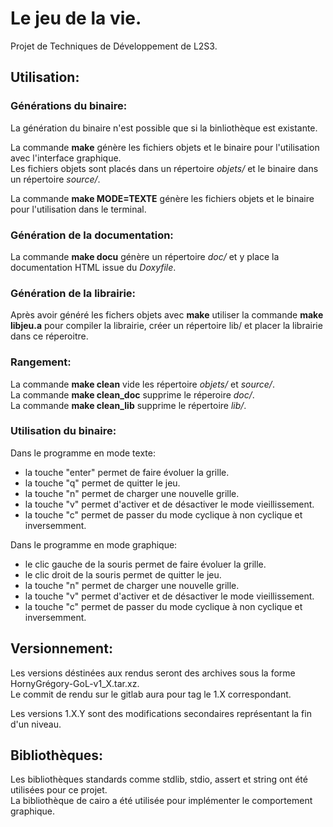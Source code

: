 # Le jeu de la vie.

Projet de Techniques de Développement de L2S3.

## Utilisation:

### Générations du binaire:

La génération du binaire n'est possible que si la binliothèque est existante.

La commande **make** génère les fichiers objets et le binaire pour l'utilisation avec l'interface graphique.
<br/>Les fichiers objets sont placés dans un répertoire *objets/* et le binaire dans un répertoire *source/*.

La commande **make MODE=TEXTE** génère les fichiers objets et le binaire pour l'utilisation dans le terminal.

### Génération de la documentation:

La commande **make docu** génère un répertoire *doc/* et y place la documentation HTML issue du *Doxyfile*.

### Génération de la librairie:

Après avoir généré les fichers objets avec **make** utiliser la commande **make libjeu.a** pour compiler la librairie, créer un répertoire lib/ et placer la librairie dans ce réperoitre.

### Rangement:

La commande **make clean** vide les répertoire *objets/* et *source/*.
<br/>La commande **make clean_doc** supprime le réperoire *doc/*.
<br/>La commande **make clean_lib** supprime le répertoire *lib/*.

### Utilisation du binaire:

Dans le programme en mode texte:
* la touche "enter" permet de faire évoluer la grille.
* la touche "q" permet de quitter le jeu.
* la touche "n" permet de charger une nouvelle grille.
* la touche "v" permet d'activer et de désactiver le mode vieillissement.
* la touche "c" permet de passer du mode cyclique à non cyclique et inversemment.

Dans le programme en mode graphique:
* le clic gauche de la souris permet de faire évoluer la grille.
* le clic droit de la souris permet de quitter le jeu.
* la touche "n" permet de charger une nouvelle grille.
* la touche "v" permet d'activer et de désactiver le mode vieillissement.
* la touche "c" permet de passer du mode cyclique à non cyclique et inversemment.


## Versionnement:

Les versions déstinées aux rendus seront des archives sous la forme HornyGrégory-GoL-v1_X.tar.xz.
<br/>Le commit de rendu sur le gitlab aura pour tag le 1.X correspondant.

Les versions 1.X.Y sont des modifications secondaires représentant la fin d'un niveau.

## Bibliothèques:

Les bibliothèques standards comme stdlib, stdio, assert et string ont été utilisées pour ce projet.
<br/>La bibliothèque de cairo a été utilisée pour implémenter le comportement graphique.